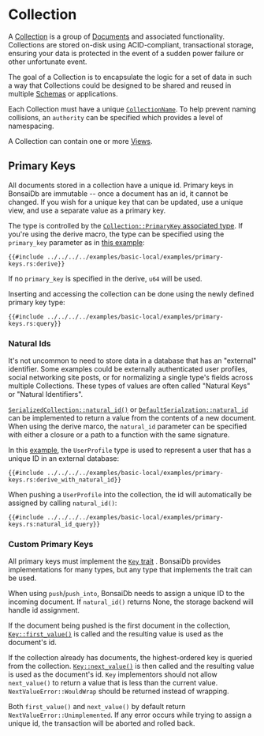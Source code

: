 # Collection

A [Collection]({{DOCS_BASE_URL}}/bonsaidb/core/schema/trait.Collection.html) is
a group of [Documents](./document.md) and associated functionality. Collections
are stored on-disk using ACID-compliant, transactional storage, ensuring your
data is protected in the event of a sudden power failure or other unfortunate
event.

The goal of a Collection is to encapsulate the logic for a set of data in
such a way that Collections could be designed to be shared and reused in
multiple [Schemas](./schema.md) or applications.

Each Collection must have a unique
[`CollectionName`]({{DOCS_BASE_URL}}/bonsaidb/core/schema/struct.CollectionName.html).
To help prevent naming collisions, an `authority` can be specified which
provides a level of namespacing.

A Collection can contain one or more [Views](./view.md).

## Primary Keys

All documents stored in a collection have a unique id. Primary keys in BonsaiDb
are immutable -- once a document has an id, it cannot be changed. If you wish
for a unique key that can be updated, use a unique view, and use a separate
value as a primary key.

The type is controlled by the [`Collection::PrimaryKey` associated
type][primary-key]. If you're using the derive macro, the type can be specified
using the `primary_key` parameter as in [this example][example]:

```rust,noplayground,no_run
{{#include ../../../../examples/basic-local/examples/primary-keys.rs:derive}}
```

If no `primary_key` is specified in the derive, `u64` will be used.

Inserting and accessing the collection can be done using the newly defined
primary key type:

```rust,noplayground,no_run
{{#include ../../../../examples/basic-local/examples/primary-keys.rs:query}}
```

### Natural Ids

It's not uncommon to need to store data in a database that has an "external"
identifier. Some examples could be externally authenticated user profiles,
social networking site posts, or for normalizing a single type's fields across
multiple Collections. These types of values are often called "Natural Keys" or
"Natural Identifiers".

[`SerializedCollection::natural_id()`][sc-natural-id] or
[`DefaultSerialzation::natural_id`][ds-natural-id] can be implemented to return
a value from the contents of a new document. When using the derive marco, the
`natural_id` parameter can be specified with either a closure or a path to a
function with the same signature.

In this [example][example], the `UserProfile` type is used to represent a user that has a
unique ID in an external database:

```rust,noplayground,no_run
{{#include ../../../../examples/basic-local/examples/primary-keys.rs:derive_with_natural_id}}
```

When pushing a `UserProfile` into the collection, the id will automatically be
assigned by calling `natural_id()`:

```rust,noplayground,no_run
{{#include ../../../../examples/basic-local/examples/primary-keys.rs:natural_id_query}}
```

### Custom Primary Keys

All primary keys must implement the [`Key` trait][key] . BonsaiDb provides implementations for many types, but any type that implements the trait can be used.

When using `push`/`push_into`, BonsaiDb needs to assign a unique ID to the incoming document. If `natural_id()` returns None, the storage backend will handle id assignment.

If the document being pushed is the first document in the collection, [`Key::first_value()`][key-first-value] is called and the resulting value is used as the document's id.

If the collection already has documents, the highest-ordered key is queried from
the collection. [`Key::next_value()`][key-next-value] is then called and the resulting value is
used as the document's id. `Key` implementors should not allow `next_value()` to
return a value that is less than the current value. `NextValueError::WouldWrap`
should be returned instead of wrapping.

Both `first_value()` and `next_value()` by default return
`NextValueError::Unimplemented`. If any error occurs while trying to assign a
unique id, the transaction will be aborted and rolled back.

[example]: {{REPO_BASE_URL}}/examples/basic-local/examples/primary-keys.rs
[primary-key]: {{DOCS_BASE_URL}}/bonsaidb/core/schema/trait.Collection.html#associatedtype.PrimaryKey
[key]: {{DOCS_BASE_URL}}/bonsaidb/core/key/trait.Key.html
[key-first-value]: {{DOCS_BASE_URL}}/bonsaidb/core/key/trait.Key.html#method.first_value
[key-next-value]: {{DOCS_BASE_URL}}/bonsaidb/core/key/trait.Key.html#method.next_value
[sc-natural-id]: {{DOCS_BASE_URL}}/bonsaidb/core/schema/trait.SerializedCollection.html#method.natural_id
[ds-natural-id]: {{DOCS_BASE_URL}}/bonsaidb/core/schema/trait.DefaultSerialization.html#method.natural_id
